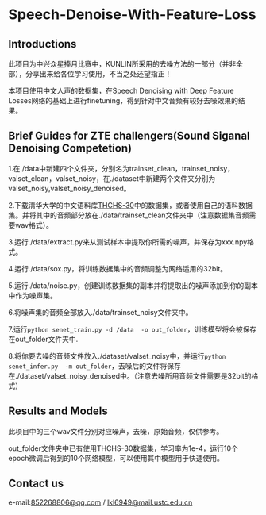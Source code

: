 # Speech-Denoise-With-Feature-Loss
## Introductions
此项目为中兴众星捧月比赛中，KUNLIN所采用的去噪方法的一部分（并非全部），分享出来给各位学习使用，不当之处还望指正！  

本项目使用中文人声的数据集，在Speech Denoising with Deep Feature Losses网络的基础上进行finetuning，得到针对中文音频有较好去噪效果的结果。
## Brief Guides for ZTE challengers(Sound Siganal Denoising Competetion)

1.在./data中新建四个文件夹，分别名为trainset_clean，trainset_noisy，valset_clean，valset_noisy，在./dataset中新建两个文件夹分别为valset_noisy,valset_noisy_denoised。

2.下载清华大学的中文语料库[THCHS-30](http://www.openslr.org/18/)中的数据集，或者使用自己的语料数据集。并将其中的音频部分放在./data/trainset_clean文件夹中（注意数据集音频需要wav格式）。

3.运行./data/extract.py来从测试样本中提取你所需的噪声，并保存为xxx.npy格式。

4.运行./data/sox.py，将训练数据集中的音频调整为网络适用的32bit。

5.运行./data/noise.py，创建训练数据集的副本并将提取出的噪声添加到你的副本中作为噪声集。

6.将噪声集的音频全部放入./data/trainset_noisy文件夹中。

7.运行`python senet_train.py -d /data  -o out_folder`，训练模型将会被保存在out_folder文件夹中.

8.将你要去噪的音频文件放入./dataset/valset_noisy中，并运行`python senet_infer.py  -m out_folder`，去噪后的文件将保存在./dataset/valset_noisy_denoised中。（注意去噪所用音频文件需要是32bit的格式）
## Results and Models
此项目中的三个wav文件分别对应噪声，去噪，原始音频，仅供参考。

out_folder文件夹中已有使用THCHS-30数据集，学习率为1e-4，运行10个epoch微调后得到的10个网络模型，可以使用其中模型用于快速使用。

## Contact us
e-mail:852268806@qq.com / lkl6949@mail.ustc.edu.cn

